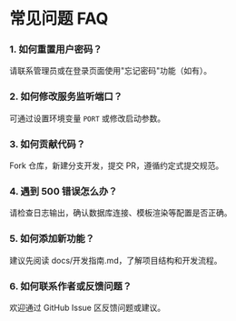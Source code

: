 # 常见问题 FAQ

### 1. 如何重置用户密码？
请联系管理员或在登录页面使用"忘记密码"功能（如有）。

### 2. 如何修改服务监听端口？
可通过设置环境变量 `PORT` 或修改启动参数。

### 3. 如何贡献代码？
Fork 仓库，新建分支开发，提交 PR，遵循约定式提交规范。

### 4. 遇到 500 错误怎么办？
请检查日志输出，确认数据库连接、模板渲染等配置是否正确。

### 5. 如何添加新功能？
建议先阅读 docs/开发指南.md，了解项目结构和开发流程。

### 6. 如何联系作者或反馈问题？
欢迎通过 GitHub Issue 区反馈问题或建议。 